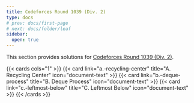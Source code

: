 ```yaml
---
title: Codeforces Round 1039 (Div. 2)
type: docs
# prev: docs/first-page
# next: docs/folder/leaf
sidebar:
  open: true
---
```


This section provides solutions for [Codeforces Round 1039 (Div. 2)](https://codeforces.com/contest/2128).

{{< cards cols="1" >}}
  {{< card link="a.-recycling-center" title="A. Recycling Center" icon="document-text" >}}
  {{< card link="b.-deque-process" title="B. Deque Process" icon="document-text" >}}
  {{< card link="c.-leftmost-below" title="C. Leftmost Below" icon="document-text" >}}
{{< /cards >}}
